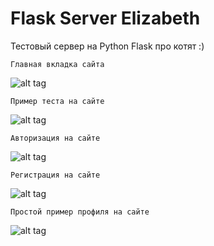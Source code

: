 # Flask Server Elizabeth
Тестовый сервер на Python Flask про котят :)

    Главная вкладка сайта
![alt tag](https://github.com/PC-SET/Flask_Server_Elizabeth/blob/main/Scren/I%20(1).jpg?raw=true "")​

    Пример теста на сайте
![alt tag](https://github.com/PC-SET/Flask_Server_Elizabeth/blob/main/Scren/I%20(3).jpg?raw=true "")​

    Авторизация на сайте
![alt tag](https://github.com/PC-SET/Flask_Server_Elizabeth/blob/main/Scren/I%20(4).jpg?raw=true "")​

    Регистрация на сайте
![alt tag](https://github.com/PC-SET/Flask_Server_Elizabeth/blob/main/Scren/I%20(5).jpg?raw=true "")​

    Простой пример профиля на сайте
![alt tag](https://github.com/PC-SET/Flask_Server_Elizabeth/blob/main/Scren/I%20(1).jpg?raw=true "")​
